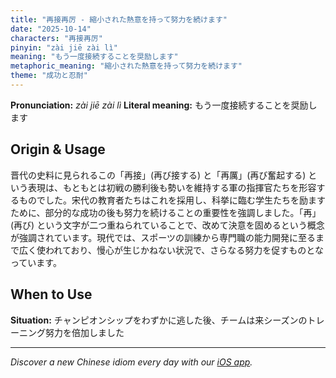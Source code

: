 ```yaml
---
title: "再接再厉 - 縮小された熱意を持って努力を続けます"
date: "2025-10-14"
characters: "再接再厉"
pinyin: "zài jiē zài lì"
meaning: "もう一度接続することを奨励します"
metaphoric_meaning: "縮小された熱意を持って努力を続けます"
theme: "成功と忍耐"
---
```


**Pronunciation:** *zài jiē zài lì*
**Literal meaning:** もう一度接続することを奨励します

## Origin & Usage

晋代の史料に見られるこの「再接」(再び接する) と「再厲」(再び奮起する) という表現は、もともとは初戦の勝利後も勢いを維持する軍の指揮官たちを形容するものでした。宋代の教育者たちはこれを採用し、科挙に臨む学生たちを励ますために、部分的な成功の後も努力を続けることの重要性を強調しました。「再」(再び) という文字が二つ重ねられていることで、改めて決意を固めるという概念が強調されています。現代では、スポーツの訓練から専門職の能力開発に至るまで広く使われており、慢心が生じかねない状況で、さらなる努力を促すものとなっています。

## When to Use

**Situation:** チャンピオンシップをわずかに逃した後、チームは来シーズンのトレーニング努力を倍加しました

---

*Discover a new Chinese idiom every day with our [iOS app](https://apps.apple.com/us/app/daily-chinese-idioms/id6740611324).*
